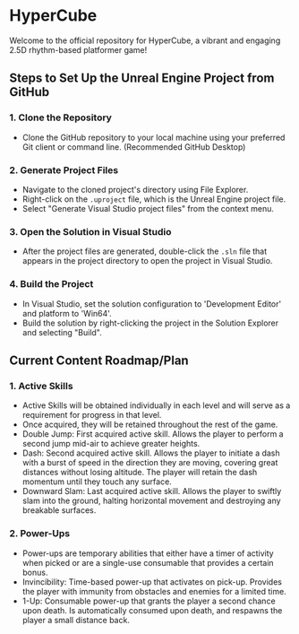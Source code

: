 # HyperCube
Welcome to the official repository for HyperCube, a vibrant and engaging 2.5D rhythm-based platformer game!

## Steps to Set Up the Unreal Engine Project from GitHub

### 1. Clone the Repository
- Clone the GitHub repository to your local machine using your preferred Git client or command line. (Recommended GitHub Desktop)

### 2. Generate Project Files
- Navigate to the cloned project's directory using File Explorer.
- Right-click on the `.uproject` file, which is the Unreal Engine project file.
- Select "Generate Visual Studio project files" from the context menu.

### 3. Open the Solution in Visual Studio
- After the project files are generated, double-click the `.sln` file that appears in the project directory to open the project in Visual Studio.

### 4. Build the Project
- In Visual Studio, set the solution configuration to 'Development Editor' and platform to 'Win64'.
- Build the solution by right-clicking the project in the Solution Explorer and selecting "Build".

## Current Content Roadmap/Plan

### 1. Active Skills
- Active Skills will be obtained individually in each level and will serve as a requirement for progress in that level. 
- Once acquired, they will be retained throughout the rest of the game. 
- Double Jump: First acquired active skill. Allows the player to perform a second jump mid-air to achieve greater heights.
- Dash: Second acquired active skill. Allows the player to initiate a dash with a burst of speed in the direction they are moving, covering great distances without losing altitude. The player will retain the dash momentum until they touch any surface.
- Downward Slam: Last acquired active skill. Allows the player to swiftly slam into the ground, halting horizontal movement and destroying any breakable surfaces.

### 2. Power-Ups
- Power-ups are temporary abilities that either have a timer of activity when picked or are a single-use consumable that provides a certain bonus.
- Invincibility: Time-based power-up that activates on pick-up. Provides the player with immunity from obstacles and enemies for a limited time.
- 1-Up: Consumable power-up that grants the player a second chance upon death. Is automatically consumed upon death, and respawns the player a small distance back.
